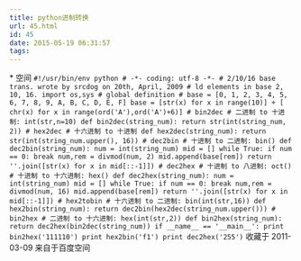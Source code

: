 ```yaml
---
title: python进制转换
url: 45.html
id: 45
date: 2015-05-19 06:31:57
tags:
---
```


\* 空间 `#!/usr/bin/env python # -*- coding: utf-8 -*- # 2/10/16 base trans. wrote by srcdog on 20th, April, 2009 # ld elements in base 2, 10, 16. import os,sys # global definition # base = [0, 1, 2, 3, 4, 5, 6, 7, 8, 9, A, B, C, D, E, F] base = [str(x) for x in range(10)] + [ chr(x) for x in range(ord('A'),ord('A')+6)] # bin2dec # 二进制 to 十进制: int(str,n=10) def bin2dec(string_num): return str(int(string_num, 2)) # hex2dec # 十六进制 to 十进制 def hex2dec(string_num): return str(int(string_num.upper(), 16)) # dec2bin # 十进制 to 二进制: bin() def dec2bin(string_num): num = int(string_num) mid = [] while True: if num == 0: break num,rem = divmod(num, 2) mid.append(base[rem]) return ''.join([str(x) for x in mid[::-1]]) # dec2hex # 十进制 to 八进制: oct() # 十进制 to 十六进制: hex() def dec2hex(string_num): num = int(string_num) mid = [] while True: if num == 0: break num,rem = divmod(num, 16) mid.append(base[rem]) return ''.join([str(x) for x in mid[::-1]]) # hex2tobin # 十六进制 to 二进制: bin(int(str,16)) def hex2bin(string_num): return dec2bin(hex2dec(string_num.upper())) # bin2hex # 二进制 to 十六进制: hex(int(str,2)) def bin2hex(string_num): return dec2hex(bin2dec(string_num)) if __name__ == '__main__': print bin2hex('111110') print hex2bin('f1') print dec2hex('255')` 收藏于 2011-03-09 来自于百度空间